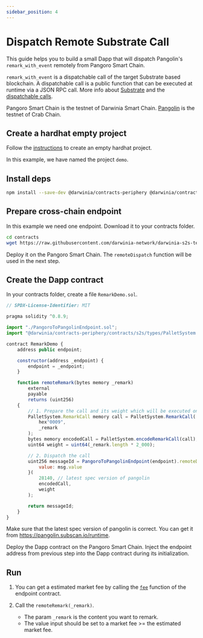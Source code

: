 ```yaml
---
sidebar_position: 4
---
```


# Dispatch Remote Substrate Call

This guide helps you to build a small Dapp that will dispatch Pangolin's `remark_with_event` remotely from Pangoro Smart Chain.

`remark_with_event` is a dispatchable call of the target Substrate based blockchain. A dispatchable call is a public function that can be executed at runtime via a JSON RPC call. More info about [Substrate](https://substrate.io/) and the [dispatchable calls](https://docs.substrate.io/reference/glossary/#dispatch).

Pangoro Smart Chain is the testnet of Darwinia Smart Chain. [Pangolin](https://docs.crab.network/evm-compatible-crab-smart-chain/get-started/darwinia-pangolin) is the testnet of Crab Chain. 

## Create a hardhat empty project

Follow the [instructions](https://hardhat.org/hardhat-runner/docs/getting-started) to create an empty hardhat project.

In this example, we have named the project `demo`.

## Install deps

```bash
npm install --save-dev @darwinia/contracts-periphery @darwinia/contracts-utils
```

## Prepare cross-chain endpoint

In this example we need one endpoint. Download it to your contracts folder.

```bash
cd contracts
wget https://raw.githubusercontent.com/darwinia-network/darwinia-s2s-template/main/contracts/PangoroToPangolinEndpoint.sol
```

Deploy it on the Pangoro Smart Chain. The `remoteDispatch` function will be used in the next step.

## Create the Dapp contract

In your contracts folder, create a file `RemarkDemo.sol`.

```javascript
// SPDX-License-Identifier: MIT

pragma solidity ^0.8.9;

import "./PangoroToPangolinEndpoint.sol";
import "@darwinia/contracts-periphery/contracts/s2s/types/PalletSystem.sol";

contract RemarkDemo {
    address public endpoint;

    constructor(address _endpoint) {
        endpoint = _endpoint;
    }

    function remoteRemark(bytes memory _remark)
        external
        payable
        returns (uint256)
    {
        // 1. Prepare the call and its weight which will be executed on the target chain
        PalletSystem.RemarkCall memory call = PalletSystem.RemarkCall(
            hex"0009",
            _remark
        );
        bytes memory encodedCall = PalletSystem.encodeRemarkCall(call);
        uint64 weight = uint64(_remark.length * 2_000);

        // 2. Dispatch the call
        uint256 messageId = PangoroToPangolinEndpoint(endpoint).remoteDispatch{
            value: msg.value
        }(
            28140, // latest spec version of pangolin
            encodedCall,
            weight
        );

        return messageId;
    }
}
```

Make sure that the latest spec version of pangolin is correct. You can get it from https://pangolin.subscan.io/runtime.

Deploy the Dapp contract on the Pangoro Smart Chain. Inject the endpoint address from previous step into the Dapp contract during its initialization.

## Run

1. You can get a estimated market fee by calling the [`fee`](../api-reference#fee) function of the endpoint contract.
2. Call the `remoteRemark(_remark)`.

   * The param `_remark` is the content you want to remark.  
   * The value input should be set to a market fee >= the estimated market fee. 
